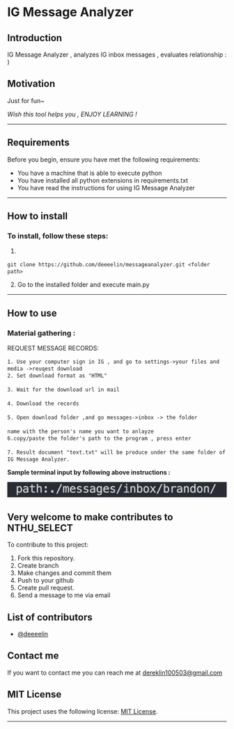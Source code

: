 # **IG Message Analyzer**


## **Introduction** 

IG Message Analyzer , analyzes IG inbox messages , evaluates relationship : )

## **Motivation**

Just for fun~

*Wish this tool helps you , ENJOY LEARNING !*

***

## **Requirements**

Before you begin, ensure you have met the following requirements:

* You have a machine that is able to execute python 
* You have installed all python extensions in requirements.txt
* You have read the instructions for using IG Message Analyzer

***

## **How to install**

### To install, follow these steps:


1.
```
git clone https://github.com/deeeelin/messageanalyzer.git <folder path>
```

2.  Go to the installed folder and execute main.py

***

## **How to use**


### Material gathering :

REQUEST MESSAGE RECORDS:

    1. Use your computer sign in IG , and go to settings->your files and media ->reuqest download
    2. Set download format as "HTML"

    3. Wait for the download url in mail

    4. Download the records

    5. Open download folder ,and go messages->inbox -> the folder 

    name with the person's name you want to anlayze 
    6.copy/paste the folder's path to the program , press enter

    7. Result document "text.txt" will be produce under the same folder of IG Message Analyzer.

**Sample terminal input by following above instructions :**

![Image](./README_sources/input.png)


## **Very welcome to make contributes to NTHU_SELECT**

To contribute to this project:

1. Fork this repository.
2. Create branch
3. Make changes and commit them
4. Push to your github
5. Create pull request.
6. Send a message to me via email

## **List of contributors**

* [@deeeelin](https://github.com/deeeelin) 

## **Contact me**

If you want to contact me you can reach me at <dereklin100503@gmail.com>

## **MIT License**

This project uses the following license: [MIT License](https://choosealicense.com/licenses/mit/#).

***

